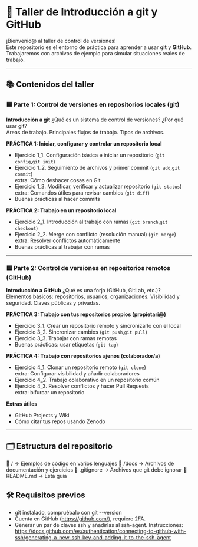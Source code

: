 # 🧠 Taller de Introducción a git y GitHub

¡Bienvenid@ al taller de control de versiones!  
Este repositorio es el entorno de práctica para aprender a usar **git** y **GitHub**.  
Trabajaremos con archivos de ejemplo para simular situaciones reales de trabajo.

---

## 📚 Contenidos del taller

### 🟦 Parte 1: Control de versiones en repositorios locales (git)

**Introducción a git**
¿Qué es un sistema de control de versiones? ¿Por qué usar git?  
Areas de trabajo. Principales flujos de trabajo. Tipos de archivos.

**PRÁCTICA 1: Iniciar, configurar y controlar un repositorio local**
- Ejercicio 1_1. Configuración básica e iniciar un repositorio (`git config`,`git init`)
- Ejercicio 1_2. Seguimiento de archivos y primer commit (`git add`,`git commit`)  
	extra: Cómo deshacer cosas en Git
- Ejercicio 1_3. Modificar, verificar y actualizar repositorio (`git status`)  
	extra: Comandos útiles para revisar cambios (`git diff`)
- Buenas prácticas al hacer commits

**PRÁCTICA 2: Trabajo en un repositorio local**
- Ejercicio 2_1. Introducción al trabajo con ramas (`git branch`,`git checkout`) 
- Ejercicio 2_2. Merge con conflicto (resolución manual) (`git merge`)  
	extra: Resolver conflictos automáticamente
- Buenas prácticas al trabajar con ramas

---

### 🟨 Parte 2: Control de versiones en repositorios remotos (GitHub)

**Introducción a GitHub**
¿Qué es una forja (GitHub, GitLab, etc.)?  
Elementos básicos: repositorios, usuarios, organizaciones. Visibilidad y seguridad. Claves públicas y privadas.

**PRÁCTICA 3: Trabajo con tus repositorios propios (propietari@)**
- Ejercicio 3_1. Crear un repositorio remoto y sincronizarlo con el local
- Ejercicio 3_2. Sincronizar cambios (`git push`,`git pull`)
- Ejercicio 3_3. Trabajar con ramas remotas
- Buenas prácticas: usar etiquetas (`git tag`)

**PRÁCTICA 4: Trabajo con repositorios ajenos (colaborador/a)**
- Ejercicio 4_1. Clonar un repositorio remoto (`git clone`)  
	extra: Configurar visibilidad y añadir colaboradores
- Ejercicio 4_2. Trabajo colaborativo en un repositorio común 
- Ejercicio 4_3. Resolver conflictos y hacer Pull Requests  
	extra: bifurcar un repositorio

**Extras útiles**
- GitHub Projects y Wiki
- Cómo citar tus repos usando Zenodo

---

## 🗂️ Estructura del repositorio
📁 / → Ejemplos de código en varios lenguajes
📁 /docs → Archivos de documentación y ejercicios
📄 .gitignore → Archivos que git debe ignorar
📄 README.md → Esta guía

## 🛠️ Requisitos previos
- git instalado, compruébalo con git --version
- Cuenta en GitHub (https://github.com/), requiere 2FA.
- Generar un par de claves ssh y añadirlas al ssh-agent. Instrucciones: https://docs.github.com/es/authentication/connecting-to-github-with-ssh/generating-a-new-ssh-key-and-adding-it-to-the-ssh-agent 

